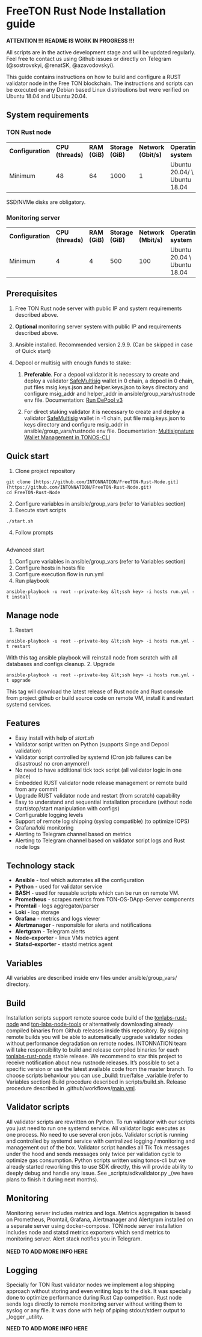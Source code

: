 
# **FreeTON Rust Node Installation guide**

**ATTENTION !!! README IS WORK IN PROGRESS !!!**

All scripts are in the active development stage and will be updated regularly. Feel free to contact us using Github issues or directly on Telegram (@sostrovskyi, @renatSK, @azavodovskyi).

This guide contains instructions on how to build and configure a RUST validator node in the Free TON blockchain. The instructions and scripts can be executed on any Debian based Linux distributions but were verified on Ubuntu 18.04 and Ubuntu 20.04.


## System requirements


### TON Rust node


<table>
  <tr>
   <td><strong>Configuration</strong>
   </td>
   <td><strong>CPU (threads)</strong>
   </td>
   <td><strong>RAM (GiB)</strong>
   </td>
   <td><strong>Storage (GiB)</strong>
   </td>
   <td><strong>Network (Gbit/s)</strong>
   </td>
   <td><strong>Operating system</strong>
   </td>
  </tr>
  <tr>
   <td>Minimum
   </td>
   <td>48
   </td>
   <td>64
   </td>
   <td>1000
   </td>
   <td>1
   </td>
   <td>Ubuntu 20.04/ \
Ubuntu 18.04
   </td>
  </tr>
</table>


SSD/NVMe disks are obligatory.


### Monitoring server


<table>
  <tr>
   <td><strong>Configuration</strong>
   </td>
   <td><strong>CPU (threads)</strong>
   </td>
   <td><strong>RAM (GiB)</strong>
   </td>
   <td><strong>Storage (GiB)</strong>
   </td>
   <td><strong>Network (Mbit/s)</strong>
   </td>
   <td><strong>Operating system</strong>
   </td>
  </tr>
  <tr>
   <td>Minimum
   </td>
   <td>4
   </td>
   <td>4
   </td>
   <td>500
   </td>
   <td>100
   </td>
   <td>Ubuntu 20.04 \
Ubuntu 18.04
   </td>
  </tr>
</table>



## Prerequisites



1. Free TON Rust node server with public IP and system requirements described above.
2. **Optional** monitoring server system with public IP and requirements described above.
3. Ansible installed. Recommended version 2.9.9. (Can be skipped in case of Quick start)
4. Depool or multisig with enough funds to stake:

    1. **Preferable**. For a depool validator it is necessary to create and deploy a validator [SafeMultisig](https://github.com/tonlabs/ton-labs-contracts/tree/master/solidity/safemultisig) wallet in 0 chain, a depool in 0 chain, put files msig.keys.json and helper.keys.json to keys directory and configure msig_addr and helper_addr in ansible/group_vars/rustnode env file.
        Documentation: [Run DePool v3](https://docs.ton.dev/86757ecb2/p/04040b-run-depool-v3)

    2. For direct staking validator it is necessary to create and deploy a validator [SafeMultisig](https://github.com/tonlabs/ton-labs-contracts/tree/master/solidity/safemultisig) wallet in -1 chain, put file msig.keys.json to keys directory and configure msig_addr in ansible/group_vars/rustnode env file.
        Documentation: [Multisignature Wallet Management in TONOS-CLI](https://docs.ton.dev/86757ecb2/p/94921e-multisignature-wallet-management-in-tonos-cli)

## Quick start

1. Clone project repository 
```
git clone [https://github.com/INTONNATION/FreeTON-Rust-Node.git](https://github.com/INTONNATION/FreeTON-Rust-Node.git)
cd FreeTON-Rust-Node
```
2. Configure variables in ansible/group_vars (refer to Variables section)
3. Execute start scripts
```
./start.sh
```
4. Follow prompts

## 
Advanced start 

1. Configure variables in ansible/group_vars (refer to Variables section)
2. Configure hosts in hosts file
3. Configure execution flow in run.yml
4. Run playbook
```
ansible-playbook -u root --private-key &lt;ssh key> -i hosts run.yml -t install
```

## Manage node

1. Restart
```
ansible-playbook -u root --private-key &lt;ssh key> -i hosts run.yml -t restart
```
With this tag ansible playbook will reinstall node from scratch with all databases and configs cleanup.
2. Upgrade
```
ansible-playbook -u root --private-key &lt;ssh key> -i hosts run.yml -t upgrade
```
This tag will download the latest release of Rust node and Rust console from project github or build source code on remote VM, install it and restart systemd services.  

## Features

*   Easy install with help of _start.sh_
*   Validator script written on Python (supports Singe and Depool validation)
*   Validator script controlled by systemd (Cron job failures can be disastrous! no cron anymore!)
*   No need to have additional tick tock script (all validator logic in one place)
*   Embedded RUST validator node release management or remote build from any commit
*   Upgrade RUST validator node and restart (from scratch) capability
*   Easy to understand and sequential installation procedure (without node start/stop/start manipulation with configs)
*   Configurable logging levels
*   Support of remote log shipping (syslog compatible) (to optimize IOPS)
*   Grafana/loki monitoring
*   Alerting to Telegram channel based on metrics
*   Alerting to Telegram channel based on validator script logs and Rust node logs

## Technology stack

*   **Ansible** - tool which automates all the configuration
*   **Python** - used for validator service
*   **BASH** - used for reusable scripts which can be run on remote VM.
*   **Prometheus** - scrapes metrics from TON-OS-DApp-Server components
*   **Promtail** - logs aggregator/parser
*   **Loki** - log storage 
*   **Grafana** - metrics and logs viewer
*   **Alertmanager** - responsible for alerts and notifications
*   **Alertgram** - Telegram alerts
*   **Node-exporter** - linux VMs metrics agent
*   **Statsd-exporter** - stastd metrics agent

## Variables

All variables are described inside env files under ansible/group_vars/ directory.

## Build

Installation scripts support remote source code build of the [tonlabs-rust-node](https://github.com/tonlabs/ton-labs-node) and [ton-labs-node-tools](https://github.com/tonlabs/ton-labs-node-tools) or alternatively downloading already compiled binaries from Github releases inside this repository. By skipping remote builds you will be able to automatically upgrade validator nodes without performance degradation on remote nodes. INTONNATION team will take responsibility to build and release compiled binaries for each [tonlabs-rust-node](https://github.com/tonlabs/ton-labs-node) stable release. We recommend to star this project to receive notification about new rustnode releases.
It’s possible to set a specific version or use the latest available code from the master branch. To choose scripts behaviour you can use _build: true/false _variable (refer to Variables section)
Build procedure described in scripts/build.sh. Release procedure described in .github/workflows/[main.yml](https://github.com/INTONNATION/FreeTON-Rust-Node/blob/main/.github/workflows/main.yml).

## Validator scripts

All validator scripts are rewritten on Python. To run validator with our scripts you just need to run one systemd service. All validator logic executes as one process. No need to use several cron jobs. Validator script is running and controlled by systemd service with centralized logging / monitoring and management out of the box. Validator script handles all Tik Tok messages under the hood and sends messages only twice per validation cycle to optimize gas consumption. Python scripts written using tonos-cli but we already started reworking this to use SDK directly, this will provide ability to deeply debug and handle any issue.  See _scripts/sdkvalidator.py _(we have plans to finish it during next months).


## Monitoring

Monitoring server includes metrics and logs. Metrics aggregation is based on Prometheus, Promtail, Grafana, Alertmanager and Alertgram installed on a separate server using docker-compose. TON node server  installation includes node and statsd metrics exporters which send metrics to monitoring server. Alert stack notifies you in Telegram. \
 \
**NEED TO ADD MORE INFO HERE**


##  Logging

Specially for TON Rust validator nodes we implement a log shipping approach without storing and even writing logs to the disk. It was specially done to optimize performance during Rust Cap competition. Rust node sends logs directly to remote monitoring server without writing them to syslog or any file. It was done with help of piping stdout/stderr output to _logger _utility.

**NEED TO ADD MORE INFO HERE**

